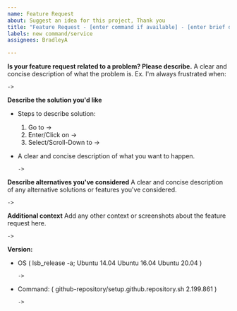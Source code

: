 ```yaml
---
name: Feature Request
about: Suggest an idea for this project, Thank you
title: "Feature Request - [enter command if available] - [enter brief description]"
labels: new command/service
assignees: BradleyA

---
```


**Is your feature request related to a problem? Please describe.**
A clear and concise description of what the problem is. Ex. I'm always frustrated when:

    ->

**Describe the solution you'd like**

*  Steps to describe solution:
   1. Go to ->
   2. Enter/Click on ->
   3. Select/Scroll-Down to ->

* A clear and concise description of what you want to happen.

      ->

**Describe alternatives you've considered**
A clear and concise description of any alternative solutions or features you've considered.

    ->

**Additional context**
Add any other context or screenshots about the feature request here.

    ->

**Version:**
 - OS ( lsb_release -a; Ubuntu 14.04  Ubuntu 16.04  Ubuntu 20.04 )
 
       ->
 
  - Command: ( github-repository/setup.github.repository.sh  2.199.861 )

        ->
